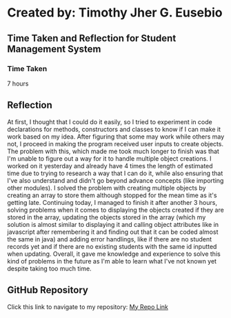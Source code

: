 # Created by: **Timothy Jher G. Eusebio**
## Time Taken and Reflection for Student Management System

### Time Taken
7 hours

## Reflection
At first, I thought that I could do it easily, so I tried to experiment in code declarations for methods, constructors and classes to know if I can make it work based on my idea. After figuring that some may work while others may not, I proceed in making the program received user inputs to create objects. The problem with this, which made me took much longer to finish was that I'm unable to figure out a way for it to handle multiple object creations. I worked on it yesterday and already have 4 times the length of estimated time due to trying to research a way that I can do it, while also ensuring that I've also understand and didn't go beyond advance concepts (like importing other modules). I solved the problem with creating multiple objects by creating an array to store them although stopped for the mean time as it's getting late. Continuing today, I managed to finish it after another 3 hours, solving problems when it comes to displaying the objects created if they are stored in the array, updating the objects stored in the array (which my solution is almost similar to displaying it and calling object attributes like in javascript after remembering it and finding out that it can be coded almost the same in java) and adding error handlings, like if there are no student records yet and if there are no existing students with the same id inputted when updating. Overall, it gave me knowledge and experience to solve this kind of problems in the future as I'm able to learn what I've not known yet despite taking too much time.

## GitHub Repository
Click this link to navigate to my repository: [My Repo Link](https://github.com/TJInGitHub/Armada-Logics-OJT)